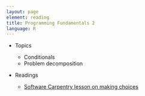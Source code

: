 ```yaml
---
layout: page
element: reading
title: Programming Fundamentals 2
language: R
---
```


* Topics

  * Conditionals
  * Problem decomposition

* Readings

  * [Software Carpentry lesson on making choices](http://swcarpentry.github.io/r-novice-inflammation/04-cond.html)